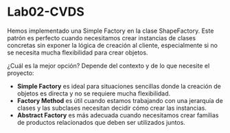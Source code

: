 # Lab02-CVDS
Hemos implementado una Simple Factory en la clase ShapeFactory. Este patrón es perfecto cuando necesitamos crear instancias de clases concretas sin exponer la lógica de creación al cliente, especialmente si no se necesita mucha flexibilidad para crear objetos.

¿Cuál es la mejor opción? Depende del contexto y de lo que necesite el proyecto:

- **Simple Factory** es ideal para situaciones sencillas donde la creación de objetos es directa y no se requiere mucha flexibilidad.
- **Factory Method** es útil cuando estamos trabajando con una jerarquía de clases y las subclases necesitan decidir cómo crear las instancias.
- **Abstract Factory** es más adecuada cuando necesitamos crear familias de productos relacionados que deben ser utilizados juntos.